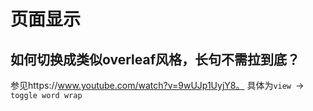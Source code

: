 # 页面显示
## 如何切换成类似overleaf风格，长句不需拉到底？
参见https://www.youtube.com/watch?v=9wUJp1UyjY8。
具体为`view `-> `toggle word wrap`

